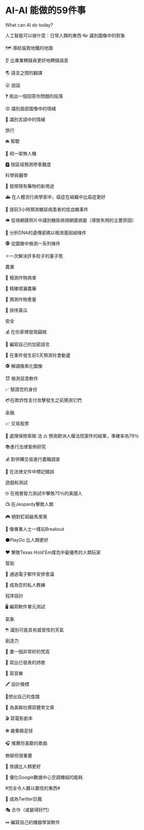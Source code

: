 # AI-AI 能做的59件事
What can AI do today? 

人工智能可以做什麼：日常人類的東西
👓 識別圖像中的對象

🗺 導航倫敦地鐵的地圖

👂 比專業轉錄員更好地轉錄語音

🌎 語言之間的翻譯

😮 說話

❓ 挑出一個回答你問題的段落

😡 識別面部圖像中的情緒

🙊 識別言語中的情緒

旅行

🚘 駕駛

🚁 飛一架無人機

🅿️ 按區域預測停車難度

科學與醫學

💊 發現現有藥物的新用途

🚑 在人體流行病學家中，癌症在組織中比癌症更好

💉 提前3小時預測糖尿病患者的低血糖事件

👁 從視網膜照片中識別糖尿病視網膜病變（導致失明的主要原因）

🔬 分析DNA的遺傳密碼以檢測基因組條件

🕵 從圖像中檢測一系列條件

⚛️一次解決許多粒子的量子態

農業

🌱 檢測作物病害

🚜 精確噴灑農藥

🌽 預測作物產量

🥒 排序黃瓜

安全

💰 在你家裡發現竊賊

🙊️ 編寫自己的加密語言

🚓 在事件發生前5天預測社會動盪

🕵️ 解讀像素化圖像

😈 檢測惡意軟件

✅ 驗證您的身份

💳在欺詐性支付攻擊發生之前預測它們

金融

📈 交易股票

🏡 處理保險索賠
法
⚖ 預測歐洲人權法院案件的結果，準確率為79％

📚進行法律案例研究

💰 對併購交易進行盡職調查

🚩 在法律文件中標記錯誤

遊戲和測試

🤓 在視覺智力測試中擊敗75％的美國人

📺 在Jeopardy擊敗人類

🎮 絕對釘超級馬里奧

👾 像專業人士一樣玩Breakout

⚫️PlayGo 比人類更好

❤️️ 擊敗Texas Hold'Em撲克中最優秀的人類玩家

幫助

📅 通過電子郵件安排會議

🏃 成為您的私人教練

程序設計

🖥 編寫軟件單元測試

氣象

⛈ 識別可能具有威脅性的天氣

創造力

🎨 畫一個非常好的梵高

📝 寫出已發表的詩歌

🎼 寫音樂

🖍 設計徽標

🍳想出自己的食譜

🏈️ 為美聯社撰寫體育文章

🎬 寫電影劇本

⚽ 嚴重踢足球

🎧 推薦你喜歡的歌曲

無聊但很重要

💋 唇讀比人類更好

🔋 優化Google數據中心空調機組的能耗

#完全令人難以置信的東西#

👺 成為Twitter巨魔

🎭 合作（或變得好鬥）

∞ 編寫自己的機器學習軟件
